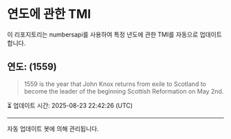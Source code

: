 
# 연도에 관한 TMI

이 리포지토리는 numbersapi를 사용하여 특정 년도에 관한 TMI를 자동으로 업데이트합니다.

## 연도: (1559)
> 1559 is the year that John Knox returns from exile to Scotland to become the leader of the beginning Scottish Reformation on May 2nd.

⏳ 업데이트 시간: 2025-08-23 22:42:26 (UTC)

---
자동 업데이트 봇에 의해 관리됩니다.
